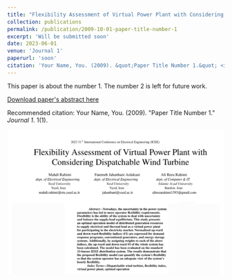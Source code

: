 ```yaml
---
title: "Flexibility Assessment of Virtual Power Plant with Considering Dispatchable Wind Turbine"
collection: publications
permalink: /publication/2009-10-01-paper-title-number-1
excerpt: 'Will be submitted soon'
date: 2023-06-01
venue: 'Journal 1'
paperurl: 'soon'
citation: 'Your Name, You. (2009). &quot;Paper Title Number 1.&quot; <i>Journal 1</i>. 1(1).'
---
```

This paper is about the number 1. The number 2 is left for future work.

[Download paper's abstract here](http://academicpages.github.io/files/paper1.pdf)

Recommended citation: Your Name, You. (2009). "Paper Title Number 1." <i>Journal 1</i>. 1(1).

![Image Alt Text](/images/Flexibility_Assessment.jpg)
